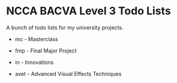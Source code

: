 # NCCA BACVA Level 3 Todo Lists

A bunch of todo lists for my university projects.

* mc - Masterclass

* fmp - Final Major Project

* in - Innovations

* avet - Advanced Visual Effects Techniques
